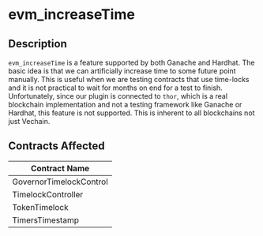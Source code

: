 # evm\_increaseTime

## Description

`evm_increaseTime` is a feature supported by both Ganache and Hardhat. The basic idea is that we can artificially increase time to some future point manually. This is useful when we are testing contracts that use time-locks and it is not practical to wait for months on end for a test to finish. Unfortunately, since our plugin is connected to `thor`, which is a real blockchain implementation and not a testing framework like Ganache or Hardhat, this feature is not supported. This is inherent to all blockchains not just Vechain.

## Contracts Affected

| Contract Name           |
| ----------------------- |
| GovernorTimelockControl |
| TimelockController      |
| TokenTimelock           |
| TimersTimestamp         |
